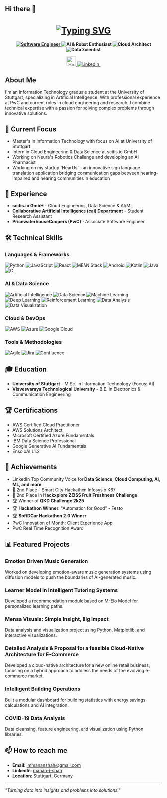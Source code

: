 ## Hi there 👋

<h1 align="center">
  <a href="https://git.io/typing-svg">
    <picture>
      <source media="(prefers-color-scheme: dark)" srcset="https://readme-typing-svg.herokuapp.com?font=Montserrat&weight=600&size=28&duration=3000&pause=1000&color=ffffff&center=true&vCenter=true&width=500&lines=I'm+Manan+Jignesh+Shah">
      <source media="(prefers-color-scheme: light)" srcset="https://readme-typing-svg.herokuapp.com?font=Montserrat&weight=600&size=28&duration=3000&pause=1000&color=000000&center=true&vCenter=true&width=500&lines=I'm+Manan+Jignesh+Shah">
      <img alt="Typing SVG" src="https://readme-typing-svg.herokuapp.com?font=Montserrat&weight=600&size=28&duration=3000&pause=1000&color=000000&center=true&vCenter=true&width=500&lines=I'm+Manan+Jignesh+Shah">
    </picture>
  </a>
</h1>

<p align="center" style="font-weight:bold">
  <a href="https://git.io/typing-svg">
    <picture>
      <source media="(prefers-color-scheme: dark)" srcset="https://readme-typing-svg.herokuapp.com?font=Fira+Code&size=18&duration=2000&pause=2000&color=ffffff&center=true&vCenter=true&repeat=true&width=250&lines=👨‍💻+Software+Engineer">
      <source media="(prefers-color-scheme: light)" srcset="https://readme-typing-svg.herokuapp.com?font=Fira+Code&size=18&duration=2000&pause=2000&color=000000&center=true&vCenter=true&repeat=true&width=250&lines=👨‍💻+Software+Engineer">
      <img alt="Software Engineer" src="https://readme-typing-svg.herokuapp.com?font=Fira+Code&size=18&duration=2000&pause=2000&color=000000&center=true&vCenter=true&repeat=true&width=250&lines=👨‍💻+Software+Engineer">
    </picture>
  </a>

  <a href="https://git.io/typing-svg" style="text-decoration: none; font-weight: bold;">
    <picture>
      <source media="(prefers-color-scheme: dark)" srcset="https://readme-typing-svg.herokuapp.com?font=Fira+Code&size=18&duration=2000&pause=2000&color=ffffff&center=true&vCenter=true&repeat=true&width=250&lines=🤖+AI+%26+Robot+Enthusiast">
      <source media="(prefers-color-scheme: light)" srcset="https://readme-typing-svg.herokuapp.com?font=Fira+Code&size=18&duration=2000&pause=2000&color=000000&center=true&vCenter=true&repeat=true&width=250&lines=🤖+AI+%26+Robot+Enthusiast">
      <img alt="AI & Robot Enthusiast" src="https://readme-typing-svg.herokuapp.com?font=Fira+Code&size=18&duration=2000&pause=2000&color=000000&center=true&vCenter=true&repeat=true&width=250&lines=🤖+AI+%26+Robot+Enthusiast">
    </picture>
  </a>
  
  <a style="text-decoration: none; font-weight: bold;" href="https://git.io/typing-svg">
    <picture>
      <source media="(prefers-color-scheme: dark)" srcset="https://readme-typing-svg.herokuapp.com?font=Fira+Code&size=18&duration=2000&pause=2000&color=ffffff&center=true&vCenter=true&repeat=true&width=200&lines=☁️+Cloud+Architect">
      <source media="(prefers-color-scheme: light)" srcset="https://readme-typing-svg.herokuapp.com?font=Fira+Code&size=18&duration=2000&pause=2000&color=000000&center=true&vCenter=true&repeat=true&width=200&lines=☁️+Cloud+Architect">
      <img alt="Cloud Architect" src="https://readme-typing-svg.herokuapp.com?font=Fira+Code&size=18&duration=2000&pause=2000&color=000000&center=true&vCenter=true&repeat=true&width=200&lines=☁️+Cloud+Architect">
    </picture>
  </a>
  
  <a style="text-decoration: none; font-weight: bold;" href="https://git.io/typing-svg">
    <picture>
      <source media="(prefers-color-scheme: dark)" srcset="https://readme-typing-svg.herokuapp.com?font=Fira+Code&size=18&duration=2000&pause=2000&color=ffffff&center=true&vCenter=true&repeat=true&width=200&lines=📊+Data+Scientist">
      <source media="(prefers-color-scheme: light)" srcset="https://readme-typing-svg.herokuapp.com?font=Fira+Code&size=18&duration=2000&pause=2000&color=000000&center=true&vCenter=true&repeat=true&width=200&lines=📊+Data+Scientist">
      <img alt="Data Scientist" src="https://readme-typing-svg.herokuapp.com?font=Fira+Code&size=18&duration=2000&pause=2000&color=000000&center=true&vCenter=true&repeat=true&width=200&lines=📊+Data+Scientist">
    </picture>
  </a>
</p>

<div align="center">
   <a href="https://huggingface.co/mananshah296" target="_blank">
     <img src="https://huggingface.co/front/assets/huggingface_logo.svg" alt="Hugging Face Logo" width="30" />
  </a>
  <!-- LinkedIn Icon with target="_blank" -->
  <a href="https://www.linkedin.com/in/manan-j-shah/" target="_blank">
    <img src="https://img.shields.io/badge/LinkedIn-0A66C2?style=for-the-badge&logo=linkedin" alt="LinkedIn"/>
  </a>
  
  <!-- Profile Views Counter -->
  <img src="https://komarev.com/ghpvc/?username=MananCoder29&style=for-the-badge&color=blue" alt=""/>
</div>

## About Me

I'm an Information Technology graduate student at the University of Stuttgart, specializing in Artificial Intelligence. With professional experience at PwC and current roles in cloud engineering and research, I combine technical expertise with a passion for solving complex problems through innovative solutions.

## 🔭 Current Focus

- Master's in Information Technology with focus on AI at University of Stuttgart
- Intern in Cloud Engineering & Data Science at scitis.io GmbH
- Working on Neura's Robotics Challenge and developing an AI Pharmacist
- Working on my startup 'HearUs' - an innovative sign language translation application bridging communication gaps between hearing-impaired and hearing communities in education

## 💼 Experience

- **scitis.io GmbH** - Cloud Engineering, Data Science & AI/ML
- **Collaborative Artificial Intelligence (cai) Department** - Student Research Assistant
- **PricewaterhouseCoopers (PwC)** - Associate Software Engineer

## 🛠️ Technical Skills

### Languages & Frameworks
![Python](https://img.shields.io/badge/-Python-3776AB?style=flat-square&logo=python&logoColor=white)
![JavaScript](https://img.shields.io/badge/-JavaScript-F7DF1E?style=flat-square&logo=javascript&logoColor=black)
![React](https://img.shields.io/badge/-React-61DAFB?style=flat-square&logo=react&logoColor=black)
![MEAN Stack](https://img.shields.io/badge/-MEAN%20Stack-00B388?style=flat-square&logo=mongodb&logoColor=white)
![Android](https://img.shields.io/badge/-Android-3DDC84?style=flat-square&logo=android&logoColor=white)
![Kotlin](https://img.shields.io/badge/-Kotlin-7F52FF?style=flat-square&logo=kotlin&logoColor=white)
![Java](https://img.shields.io/badge/-Java-007396?style=flat-square&logo=java&logoColor=white)
![C](https://img.shields.io/badge/-C%20Language-A8B9CC?style=flat-square&logo=c&logoColor=black)

### AI & Data Science
![Artificial Intelligence](https://img.shields.io/badge/-Artificial%20Intelligence-0078D7?style=flat-square&logo=ai&logoColor=white)
![Data Science](https://img.shields.io/badge/-Data%20Science-38B2AC?style=flat-square&logo=datascience&logoColor=white)
![Machine Learning](https://img.shields.io/badge/-Machine%20Learning-FF6F00?style=flat-square&logo=tensorflow&logoColor=white)
![Deep Learning](https://img.shields.io/badge/-Deep%20Learning-FF6F00?style=flat-square&logo=pytorch&logoColor=white)
![Reinforcement Learning](https://img.shields.io/badge/-Reinforcement%20Learning-9cf?style=flat-square&logo=python&logoColor=black)
![Data Analysis](https://img.shields.io/badge/-Data%20Analysis-4479A1?style=flat-square&logo=matplotlib&logoColor=white)
![Data Visualization](https://img.shields.io/badge/-Data%20Visualization-FF6384?style=flat-square&logo=chartdotjs&logoColor=white)

### Cloud & DevOps
![AWS](https://img.shields.io/badge/AWS-%23FF9900.svg?style=flat-square&logo=amazon-aws&logoColor=white)
![Azure](https://img.shields.io/badge/Azure-%230072C6.svg?style=flat-square&logo=azure-devops&logoColor=white)
![Google Cloud](https://img.shields.io/badge/-Google%20Cloud-4285F4?style=flat-square&logo=googlecloud&logoColor=white)

### Tools & Methodologies
![Agile](https://img.shields.io/badge/-Agile-47A248?style=flat-square&logo=agile&logoColor=white)
![Jira](https://img.shields.io/badge/-Jira-0052CC?style=flat-square&logo=jira&logoColor=white)
![Confluence](https://img.shields.io/badge/-Confluence-172B4D?style=flat-square&logo=confluence&logoColor=white)

## 🎓 Education

- **University of Stuttgart** - M.Sc. in Information Technology (Focus: AI)
- **Visvesvaraya Technological University** - B.E. in Electronics & Communication Engineering

## 🏆 Certifications

- AWS Certified Cloud Practitioner
- AWS Solutions Architect
- Microsoft Certified Azure Fundamentals
- IBM Data Science Professional
- Google Generative AI Fundamentals
- Enso xAI L1.2

## 🏅 Achievements

- LinkedIn Top Community Voice for <B>Data Science, Cloud Computing, AI, ML, and more</B>
- 🥈 2nd Place – Smart City Hackathon Infosys x K67
- 🥈 2nd Place in <B>Hackxplore ZEISS Fruit Freshness Challenge</B>
- 🏆 Winner of <B>QKD Challenge 2k25</B>
- 🏆 <B>Hackathon Winner</B>: "Automation for Good" - Festo
- 🏆 <B>SoftDCar Hackathon 2.0 Winner</B>
- PwC Innovation of Month: Client Experience App
- PwC Real Time Recognition Award

## 📊 Featured Projects
### Emotion Driven Music Generation
Worked on developing emotion-aware music generation systems using diffusion models to push the boundaries of AI-generated music. 

### Learner Model in Intelligent Tutoring Systems
Developed a recommendation module based on M-Elo Model for personalized learning paths.

### Mensa Visuals: Simple Insight, Big Impact
Data analysis and visualization project using Python, Matplotlib, and interactive visualizations.

### Detailed Analysis & Proposal for a feasible Cloud-Native Architecture for E-Commerce
Developed a cloud-native architecture for a new online retail business, focusing on a hybrid approach to address the needs of the evolving e-commerce market.

### Intelligent Building Operations
Built a modular dashboard for building statistics with energy savings calculations and AI integration.

### COVID-19 Data Analysis
Data cleansing, feature engineering, and visualization using Python libraries.

## 📫 How to reach me

- **Email**: immananshah@gmail.com
- **LinkedIn**: [manan-j-shah](https://www.linkedin.com/in/manan-j-shah/)
- **Location**: Stuttgart, Germany

---

*"Turning data into insights and problems into solutions."*
